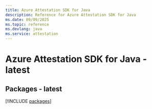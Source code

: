 ```yaml
---
title: Azure Attestation SDK for Java
description: Reference for Azure Attestation SDK for Java
ms.date: 09/09/2025
ms.topic: reference
ms.devlang: java
ms.service: attestation
---
```

# Azure Attestation SDK for Java - latest
## Packages - latest
[!INCLUDE [packages](attestation-index.md)]